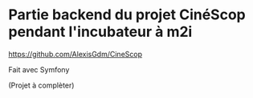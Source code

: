 # Partie backend du projet CinéScop pendant l'incubateur à m2i

https://github.com/AlexisGdm/CineScop

Fait avec Symfony

(Projet à complèter)
